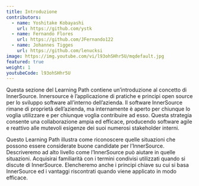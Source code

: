 ```yaml
---
title: Introduzione
contributors:
  - name: Yoshitake Kobayashi
    url: https://github.com/ystk
  - name: Fernando Flores
    url: https://github.com/JFernando122
  - name: Johannes Tigges
    url: https://github.com/lenucksi
image: https://img.youtube.com/vi/l93ohSHhr5U/mqdefault.jpg
featured: true
weight: 1
youtubeCode: l93ohSHhr5U
---
```

<div class="paragraph">
<p>Questa sezione del Learning Path contiene un&#8217;introduzione al concetto di InnerSource.
Innersource è l&#8217;applicazione di pratiche e principi open source per lo sviluppo software all&#8217;interno dell&#8217;azienda.
Il software InnerSource rimane di proprietà dell&#8217;azienda, ma internamente è aperto per chiunque lo voglia utilizzare e per chiunque voglia contribuire ad esso.
Questa strategia consente una collaborazione ampia ed efficace, producendo software agile e reattivo alle mutevoli esigenze dei suoi numerosi stakeholder interni.</p>
</div>
<div class="paragraph">
<p>Questo Learning Path illustra come riconoscere quelle situazioni che possono essere considerate buone candidate per l&#8217;InnerSource.
Descriveremo ad alto livello come l&#8217;InnerSource può aiutare in quelle situazioni.
Acquisirai familiarità con i termini condivisi utilizzati quando si discute di InnerSource.
Elencheremo anche i principi chiave su cui si basa InnerSource ed i vantaggi riscontrati quando viene applicato in modo efficace.</p>
</div>
<!--- This file autogenerated from https://github.com/InnerSourceCommons/InnerSourceLearningPath/blob/main/scripts -->